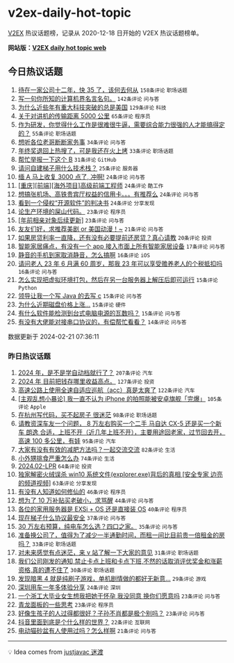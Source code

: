 # v2ex-daily-hot-topic

[V2EX](https://www.v2ex.com/) 热议话题榜，记录从 2020-12-18 日开始的 V2EX 热议话题榜单。

**网站版：[V2EX daily hot topic web](https://boojack.github.io/v2ex-daily-hot-topic-web/)**

## 今日热议话题

<!-- TODAY BEGIN -->

1. [待在一家公司十二年，快 35 了，该何去何从](https://www.v2ex.com/t/1017090) `158条评论` `职场话题`
1. [写一句你所知的计算机界名言名句。](https://www.v2ex.com/t/1017108) `142条评论` `问与答`
1. [为什么近些年有重大科技突破的总是美国](https://www.v2ex.com/t/1017053) `129条评论` `科技`
1. [关于对讲机的传输距离 5000 公里](https://www.v2ex.com/t/1017151) `65条评论` `程序员`
1. [作为研发，你觉得什么工作是很难很牛逼，需要综合能力很强的人才能搞得定的？](https://www.v2ex.com/t/1017079) `55条评论` `职场话题`
1. [想听各位老哥断断家务事](https://www.v2ex.com/t/1017206) `34条评论` `问与答`
1. [年终奖退回上热搜了，可是我还在火上烤](https://www.v2ex.com/t/1017164) `33条评论` `职场话题`
1. [帮忙举报一下这个 B](https://www.v2ex.com/t/1017121) `31条评论` `GitHub`
1. [请问自建梯子用什么技术栈？](https://www.v2ex.com/t/1017059) `25条评论` `服务器`
1. [缅 A 马上收复 3000 点了, 冲啊!](https://www.v2ex.com/t/1017187) `24条评论` `问与答`
1. [[重庆][前端][海外项目]高级前端工程师](https://www.v2ex.com/t/1017181) `24条评论` `酷工作`
1. [想搞张机场、高铁贵宾厅权益的信用卡。。。有推荐么](https://www.v2ex.com/t/1017105) `24条评论` `问与答`
1. [看到一个侵权“开源软件”的判决书](https://www.v2ex.com/t/1017069) `24条评论` `分享发现`
1. [论生产环境的屎山代码。](https://www.v2ex.com/t/1017106) `23条评论` `程序员`
1. [[年前相亲对象后续更新]](https://www.v2ex.com/t/1017099) `23条评论` `问与答`
1. [友友们好，求推荐美剧 or 美国动漫！~](https://www.v2ex.com/t/1017169) `21条评论` `问与答`
1. [如果房贷利率一直降，还有没有必要提前还房贷？真心请教](https://www.v2ex.com/t/1017057) `20条评论` `投资`
1. [智能家居痛点，有没有一个 app 接入市面上所有智能家居设备](https://www.v2ex.com/t/1017081) `17条评论` `问与答`
1. [静音的手机到家取消静音，怎么搞啊](https://www.v2ex.com/t/1017197) `16条评论` `iOS`
1. [请问老人 23 年 6 月满 60 周岁，那我 23 年可以享受赡养老人的个税抵扣吗](https://www.v2ex.com/t/1017051) `16条评论` `问与答`
1. [怎么实现把虚拟环境打包，然后在另一台服务器上解压后即可运行](https://www.v2ex.com/t/1017166) `15条评论` `Python`
1. [领导让我一个写 Java 的去写 c](https://www.v2ex.com/t/1017115) `15条评论` `问与答`
1. [为什么近期磁盘价格上涨...](https://www.v2ex.com/t/1017097) `15条评论` `硬件`
1. [有什么软件能检测到台式电脑电源的瓦数吗？](https://www.v2ex.com/t/1017046) `15条评论` `问与答`
1. [有没有大佬能对接串口协议的，有偿帮忙看看？](https://www.v2ex.com/t/1017098) `14条评论` `问与答`

数据更新于 2024-02-21 07:36:11

<!-- TODAY END -->

### 昨日热议话题

<!-- YESTERDAY BEGIN -->

1. [2024 年，是不是学自动档就行了？](https://www.v2ex.com/t/1016734) `207条评论` `汽车`
1. [2024 年 目前把钱存哪里收益高点。](https://www.v2ex.com/t/1016722) `127条评论` `投资`
1. [高速公路上使用全速自适应巡航（acc）真是太爽了](https://www.v2ex.com/t/1016739) `122条评论` `汽车`
1. [[主观乱想小暴论] 我一直不认为 iPhone 的拍照能被安卓旗舰「完爆」](https://www.v2ex.com/t/1016755) `105条评论` `Apple`
1. [在杭州写代码，买不起房子 很迷茫](https://www.v2ex.com/t/1016753) `98条评论` `职场话题`
1. [请教资深车友一个问题， 8 万左右购买一个二手 马自达 CX-5 还是买一个新车 朗逸 合适，上班不开（近几年上班不开），主要用途回老家，过节回去开，高速 100 多公里，有娃](https://www.v2ex.com/t/1016793) `95条评论` `汽车`
1. [大家有没有有效的减肥方法吗？一起交流交流](https://www.v2ex.com/t/1016797) `82条评论` `生活`
1. [小外甥挑食严重怎么办](https://www.v2ex.com/t/1016704) `74条评论` `生活`
1. [2024.02-LPR](https://www.v2ex.com/t/1016726) `64条评论` `投资`
1. [独家解密火绒误杀 win10 系统文件(explorer.exe)背后的真相 [安全专家 边亮 的频道视频]](https://www.v2ex.com/t/1016836) `63条评论` `分享发现`
1. [有没有人知道如何修仙的](https://www.v2ex.com/t/1016775) `46条评论` `程序员`
1. [想为了 10 万补贴买老破小，求骂醒](https://www.v2ex.com/t/1016894) `44条评论` `问与答`
1. [各位的家用服务器是 EXSi + OS 还是直接装 OS](https://www.v2ex.com/t/1016954) `40条评论` `程序员`
1. [现在梯子什么协议最安全](https://www.v2ex.com/t/1016892) `37条评论` `问与答`
1. [30 万左右预算，纯电车怎么选？四口之家。](https://www.v2ex.com/t/1016861) `35条评论` `问与答`
1. [准备换公司了，值得为了减少一半通勤时间，而租一间比目前贵一倍租金的房吗？](https://www.v2ex.com/t/1016719) `33条评论` `职场话题`
1. [对未来感觉有点迷茫，来 v 站了解一下大家的意见](https://www.v2ex.com/t/1016900) `31条评论` `职场话题`
1. [我们公司刚发的通知,禁止卡点上班和卡点下班,不然的话取消评优奖金和涨薪资格,真的遭不住了](https://www.v2ex.com/t/1016927) `30条评论` `职场话题`
1. [发现暗黑 4 就是纯刷子游戏，单机剧情做的都好无新意...](https://www.v2ex.com/t/1016706) `29条评论` `游戏`
1. [深圳用车一年多体验分享](https://www.v2ex.com/t/1016882) `24条评论` `深圳`
1. [一个浙工大毕业女生想我把她干怀孕 我没同意 换你们愿意吗](https://www.v2ex.com/t/1017031) `23条评论` `问与答`
1. [青龙面板的一些思考](https://www.v2ex.com/t/1016931) `23条评论` `程序员`
1. [好像生孩子的人过得都很好？子孙不肖都是极个别吗？](https://www.v2ex.com/t/1016735) `23条评论` `问与答`
1. [抖音里面到底是个什么样的世界？](https://www.v2ex.com/t/1016752) `22条评论` `互联网`
1. [电动猫砂盆有人使用过吗？怎么样啊](https://www.v2ex.com/t/1016863) `21条评论` `问与答`

<!-- YESTERDAY END -->

---

💡 Idea comes from [justjavac 迷渡](https://github.com/justjavac/)
